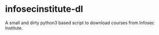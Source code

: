 # infosecinstitute-dl
A small and dirty python3 based script to download courses from Infosec Institute. 

